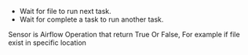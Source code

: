 - Wait for file to run next task.
- Wait for complete a task to run another task. 

Sensor is Airflow Operation that return True Or False, For example if file exist in specific location 